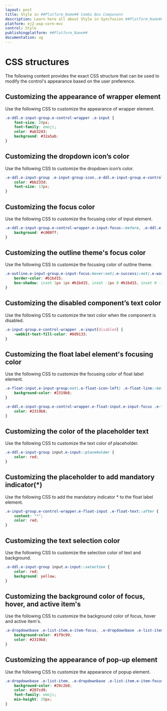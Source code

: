 ```yaml
---
layout: post
title: Style in ##Platform_Name## Combo Box Component
description: Learn here all about Style in Syncfusion ##Platform_Name## Combo Box component and more.
platform: ej2-asp-core-mvc
control: Style
publishingplatform: ##Platform_Name##
documentation: ug
---
```



# CSS structures

The following content provides the exact CSS structure that can be used to modify the control's appearance based on the user preference.

## Customizing the appearance of wrapper element

Use the following CSS to customize the appearance of wrapper element.

```css
.e-ddl.e-input-group.e-control-wrapper .e-input {
    font-size: 20px;
    font-family: emoji;
    color: #ab3243;
    background: #32a5ab;
}
```

## Customizing the dropdown icon’s color

Use the following CSS to customize the dropdown icon’s color.

```css
.e-ddl.e-input-group .e-input-group-icon,.e-ddl.e-input-group.e-control-wrapper .e-input-group-icon:hover {
    color: #bb233d;
    font-size: 13px;
}
```

## Customizing the focus color

Use the following CSS to customize the focusing color of input element.

```css
.e-ddl.e-input-group.e-control-wrapper.e-input-focus::before, .e-ddl.e-input-group.e-control-wrapper.e-input-focus::after {
    background: #c000ff;
}
```

## Customizing the outline theme's focus color

Use the following CSS to customize the focusing color of outline theme.

```css
.e-outline.e-input-group.e-input-focus:hover:not(.e-success):not(.e-warning):not(.e-error):not(.e-disabled):not(.e-float-icon-left),.e-outline.e-input-group.e-input-focus.e-control-wrapper:hover:not(.e-success):not(.e-warning):not(.e-error):not(.e-disabled):not(.e-float-icon-left),.e-outline.e-input-group.e-input-focus:not(.e-success):not(.e-warning):not(.e-error):not(.e-disabled),.e-outline.e-input-group.e-control-wrapper.e-input-focus:not(.e-success):not(.e-warning):not(.e-error):not(.e-disabled) {
    border-color: #b1bd15;
    box-shadow: inset 1px 1px #b1bd15, inset -1px 0 #b1bd15, inset 0 -1px #b1bd15;
}
```

## Customizing the disabled component’s text color

Use the following CSS to customize the text color when the component is disabled.

```css
.e-input-group.e-control-wrapper .e-input[disabled] {
    -webkit-text-fill-color: #0d9133;
}
```

## Customizing the float label element's focusing color

Use the following CSS to customize the focusing color of float label element.

```css
.e-float-input.e-input-group:not(.e-float-icon-left) .e-float-line::before,.e-float-input.e-control-wrapper.e-input-group:not(.e-float-icon-left) .e-float-line::before,.e-float-input.e-input-group:not(.e-float-icon-left) .e-float-line::after,.e-float-input.e-control-wrapper.e-input-group:not(.e-float-icon-left) .e-float-line::after {
    background-color: #2319b8;
}

.e-ddl.e-input-group.e-control-wrapper.e-float-input.e-input-focus .e-float-text.e-label-top, .e-float-input.e-control-wrapper:not(.e-error).e-input-focus input ~ label.e-float-text {
    color: #2319b8;
}
```

## Customizing the color of the placeholder text

Use the following CSS to customize the text color of placeholder.

```css
.e-ddl.e-input-group input.e-input::placeholder {
    color: red;
}
```

## Customizing the placeholder to add mandatory indicator(*)

Use the following CSS to add the mandatory indicator * to the float label element.

```css
.e-input-group.e-control-wrapper.e-float-input .e-float-text::after {
    content: "*";
    color: red;
}
```

## Customizing the text selection color

Use the following CSS to customize the selection color of text and background.

```css
.e-ddl.e-input-group input.e-input::selection {
    color: red;
    background: yellow;
}
```

## Customizing the background color of focus, hover, and active item's

Use the following CSS to customize the background color of focus, hover and active item's.

```css
.e-dropdownbase .e-list-item.e-item-focus, .e-dropdownbase .e-list-item.e-active, .e-dropdownbase .e-list-item.e-active.e-hover, .e-dropdownbase .e-list-item.e-hover {
    background-color: #1f9c99;
    color: #2319b8;
}
```

## Customizing the appearance of pop-up element

Use the following CSS to customize the appearance of popup element.

```css
.e-dropdownbase .e-list-item, .e-dropdownbase .e-list-item.e-item-focus {
    background-color: #29c2b8;
    color: #207cd9;
    font-family: emoji;
    min-height: 29px;
}
```